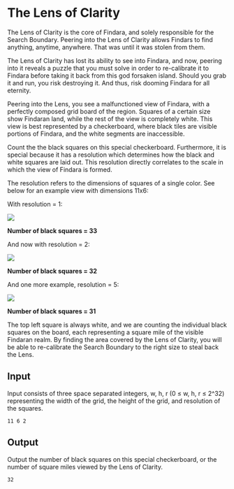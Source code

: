 # The Lens of Clarity

The Lens of Clarity is the core of Findara, and solely responsible for the Search Boundary. Peering into the Lens of Clarity allows Findars to find anything, anytime, anywhere. That was until it was stolen from them.

The Lens of Clarity has lost its ability to see into Findara, and now, peering into it reveals a puzzle that you must solve in order to re-calibrate it to Findara before taking it back from this god forsaken island. Should you grab it and run, you risk destroying it. And thus, risk dooming Findara for all eternity.

Peering into the Lens, you see a malfunctioned view of Findara, with a perfectly composed grid board of the region. Squares of a certain size show Findaran land, while the rest of the view is completely white. This view is best represented by a checkerboard, where black tiles are visible portions of Findara, and the white segments are inaccessible.

Count the the black squares on this special checkerboard. Furthermore, it is special because it has a resolution which determines how the black and white squares are laid out. This resolution directly correlates to the scale in which the view of Findara is formed.

The resolution refers to the dimensions of squares of a single color. See below for an example view with dimensions 11x6:

With resolution = 1:

![](http://localhost:3000/problems/claritylens1.png)

__Number of black squares = 33__

And now with resolution = 2:

![](http://localhost:3000/problems/claritylens2.png)

__Number of black squares = 32__

And one more example, resolution = 5:

![](http://localhost:3000/problems/claritylens3.png)

__Number of black squares = 31__

The top left square is always white, and we are counting the individual black squares on the board, each representing a square mile of the visible Findaran realm. By finding the area covered by the Lens of Clarity, you will be able to re-calibrate the Search Boundary to the right size to steal back the Lens.

## Input

Input consists of three space separated integers, w, h, r (0 ≤ w, h, r ≤ 2^32) representing the width of the grid, the height of the grid, and resolution of the squares.

```
11 6 2
```

## Output 

Output the number of black squares on this special checkerboard, or the number of square miles viewed by the Lens of Clarity.

```
32
```
